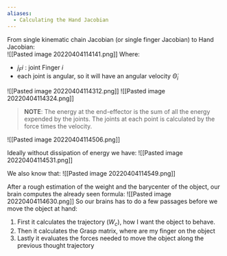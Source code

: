 ```yaml
---
aliases:
  - Calculating the Hand Jacobian
---
```

From single kinematic chain Jacobian (or single finger Jacobian) to Hand Jacobian:<br>![[Pasted image 20220404114141.png]]
Where:
- $j_Fi$  : joint Finger $i$
- each joint is angular, so it will have an angular velocity $\dot \Theta_i$

![[Pasted image 20220404114312.png]]
![[Pasted image 20220404114324.png]]

> **NOTE**:
> The energy at the end-effector is the sum of all the energy expended by the joints.
> The joints at each point is calculated by the force times the velocity.

![[Pasted image 20220404114506.png]]

Ideally without dissipation of energy we have:
![[Pasted image 20220404114531.png]]

We also know that:
![[Pasted image 20220404114549.png]]

After a rough estimation of the weight and the barycenter of the object, our brain computes the already seen formula:
![[Pasted image 20220404114630.png]]
So our brains has to do a few passages before we move the object at hand:
1. First it calculates the trajectory ($W_c$), how I want the object to behave.
2. Then it calculates the Grasp matrix, where are my finger on the object
3. Lastly it evaluates the forces needed to move the object along the previous thought trajectory